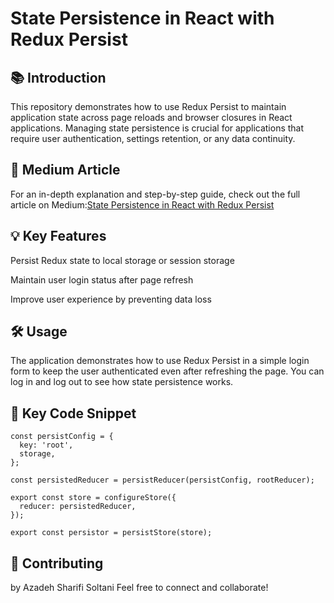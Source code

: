 # State Persistence in React with Redux Persist
## 📚 Introduction

This repository demonstrates how to use Redux Persist to maintain application state across page reloads and browser closures in React applications. Managing state persistence is crucial for applications that require user authentication, settings retention, or any data continuity.

## 📝 Medium Article

For an in-depth explanation and step-by-step guide, check out the full article on Medium:[State Persistence in React with Redux Persist](https://medium.com/@designweb.azadeh/state-persistence-in-react-apps-with-redux-persist-37a29f5c8fd1)

## 💡 Key Features

Persist Redux state to local storage or session storage

Maintain user login status after page refresh

Improve user experience by preventing data loss

## 🛠️ Usage

The application demonstrates how to use Redux Persist in a simple login form to keep the user authenticated even after refreshing the page. You can log in and log out to see how state persistence works.

## 🔑 Key Code Snippet

    const persistConfig = {
      key: 'root',
      storage,
    };

    const persistedReducer = persistReducer(persistConfig, rootReducer);

    export const store = configureStore({
      reducer: persistedReducer,
    });

    export const persistor = persistStore(store);

## 🤝 Contributing
by Azadeh Sharifi Soltani Feel free to connect and collaborate!
